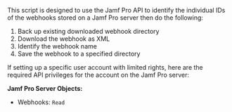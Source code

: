 This script is designed to use the Jamf Pro API to identify the individual IDs of the webhooks stored on a Jamf Pro server then do the following:

1. Back up existing downloaded webhook directory
2. Download the webhook as XML
3. Identify the webhook name
4. Save the webhook to a specified directory

If setting up a specific user account with limited rights, here are the required API privileges
for the account on the Jamf Pro server:

**Jamf Pro Server Objects:**

* Webhooks: `Read`